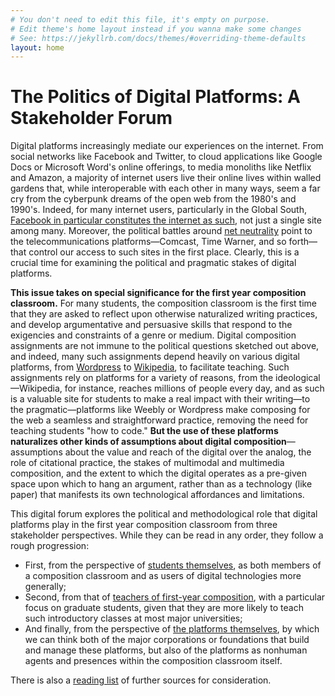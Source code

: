 ```yaml
---
# You don't need to edit this file, it's empty on purpose.
# Edit theme's home layout instead if you wanna make some changes
# See: https://jekyllrb.com/docs/themes/#overriding-theme-defaults
layout: home
---
```


# The Politics of Digital Platforms: A Stakeholder Forum

Digital platforms increasingly mediate our experiences on the internet. From social networks like Facebook and Twitter, to cloud applications like Google Docs or Microsoft Word's online offerings, to media monoliths like Netflix and Amazon, a majority of internet users live their online lives within walled gardens that, while interoperable with each other in many ways, seem a far cry from the cyberpunk dreams of the open web from the 1980's and 1990's. Indeed, for many internet users, particularly in the Global South, [Facebook in particular constitutes the internet as such](https://qz.com/333313/milliions-of-facebook-users-have-no-idea-theyre-using-the-internet/), not just a single site among many. Moreover, the political battles around [net neutrality](https://www.aclu.org/issues/free-speech/internet-speech/what-net-neutrality) point to the telecommunications platforms—Comcast, Time Warner, and so forth—that control our access to such sites in the first place. Clearly, this is a crucial time for examining the political and pragmatic stakes of digital platforms.

**This issue takes on special significance for the first year composition classroom.** For many students, the composition classroom is the first time that they are asked to reflect upon otherwise naturalized writing practices, and develop argumentative and persuasive skills that respond to the exigencies and constraints of a genre or medium. Digital composition assignments are not immune to the political questions sketched out above, and indeed, many such assignments depend heavily on various digital platforms, from [Wordpress](https://wordpress.com/) to [Wikipedia](https://en.wikipedia.org/wiki/Main_Page), to facilitate teaching. Such assignments rely on platforms for a variety of reasons, from the ideological—Wikipedia, for instance, reaches millions of people every day, and as such is a valuable site for students to make a real impact with their writing—to the pragmatic—platforms like Weebly or Wordpress make composing for the web a seamless and straightforward practice, removing the need for teaching students "how to code." **But the use of these platforms naturalizes other kinds of assumptions about digital composition**—assumptions about the value and reach of the digital over the analog, the role of citational practice, the stakes of multimodal and multimedia composition, and the extent to which the digital operates as a pre-given space upon which to hang an argument, rather than as a technology (like paper) that manifests its own technological affordances and limitations. 

This digital forum explores the political and methodological role that digital platforms play in the first year composition classroom from three stakeholder perspectives. While they can be read in any order, they follow a rough progression: 
- First, from the perspective of [students themselves](/students/), as both members of a composition classroom and as users of digital technologies more generally; 
- Second, from that of [teachers of first-year composition](/teachers/), with a particular focus on graduate students, given that they are more likely to teach such introductory classes at most major universities; 
- And finally, from the perspective of [the platforms themselves](/platforms/), by which we can think both of the major corporations or foundations that build and manage these platforms, but also of the platforms as nonhuman agents and presences within the composition classroom itself. 

There is also a [reading list](/reading-list/) of further sources for consideration. 